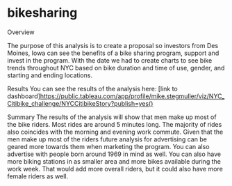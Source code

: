 # bikesharing

Overview

The purpose of this analysis is to create a proposal so investors from Des Moines, Iowa can see the benefits of a bike sharing program, support and invest in the program.  With the date we had to create charts to see bike trends throughout NYC based on bike duration and time of use, gender, and starting and ending locations.  

Results
You can see the results of the analysis here: [link to dashboard]https://public.tableau.com/app/profile/mike.stegmuller/viz/NYC_Citibike_challenge/NYCCitibikeStory?publish=yes()    

Summary
The results of the analysis will show that men make up most of the bike riders.  Most rides are around 5 minutes long.  The majority of rides also coincides with the morning and evening work commute.   Given that the men make up most of the riders future analysis for advertising can be geared more towards them when marketing the program.  You can also advertise with people born around 1969 in mind as well.  You can also have more biking stations in as smaller area and more bikes available during the work week.  That would add more overall riders, but it could also have more female riders as well.     
